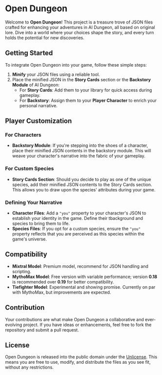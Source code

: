 # Open Dungeon

Welcome to **Open Dungeon**! This project is a treasure trove of JSON files crafted for enhancing your adventures in AI Dungeon, all based on original lore. Dive into a world where your choices shape the story, and every turn holds the potential for new discoveries.

## Getting Started

To integrate Open Dungeon into your game, follow these simple steps:

1. **Minify** your JSON files using a reliable tool.
2. Place the minified JSON in the **Story Cards** section or the **Backstory Module** of AI Dungeon:
   - For **Story Cards**: Add them to your library for quick access during gameplay.
   - For **Backstory**: Assign them to your **Player Character** to enrich your personal narrative.

## Player Customization

### For Characters

- **Backstory Module**: If you're stepping into the shoes of a character, place their minified JSON contents in the backstory module. This will weave your character's narrative into the fabric of your gameplay.

### For Custom Species

- **Story Cards Section**: Should you decide to play as one of the unique species, add their minified JSON contents to the Story Cards section. This allows you to draw upon the species' attributes during your game.

### Defining Your Narrative

- **Character Files**: Add a `"you"` property to your character's JSON to establish your identity in the game. Define their tbackground and species to bring them to life.
- **Species Files**: If you opt for a custom species, ensure the `"you"` property reflects that you are perceived as this species within the game's universe.


## Compatibility

- **Mixtral Model**: Premium model, recommend for JSON handling and scripting.
- **MythoMax Model**: Free version with variable performance; version **0.18** is recommended over **0.19** for better compatibility.
- **Tiefighter Model**: Experimental and showing promise. Currently on par with MythoMax, but improvements are expected.

## Contribution

Your contributions are what make Open Dungeon a collaborative and ever-evolving project. If you have ideas or enhancements, feel free to fork the repository and submit a pull request.

## License

Open Dungeon is released into the public domain under the [Unlicense](LICENSE). This means you are free to use, modify, and distribute the files as you see fit, without any restrictions.